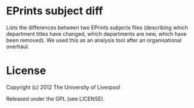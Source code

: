 # EPrints subject diff

Lists the differences between two EPrints subjects files (describing which
department titles have changed, which departments are new, which have been
removed). We used this as an analysis tool after an organisational overhaul.

# License

Copyright (c) 2012 The University of Liverpool

Released under the GPL (see LICENSE).
